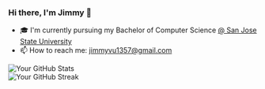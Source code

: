 ### Hi there, I'm Jimmy 👋

- 🎓 I'm currently pursuing my Bachelor of Computer Science [@ San Jose State University](https://www.sjsu.edu/)
- 📫 How to reach me: jimmyvu1357@gmail.com

![Your GitHub Stats](https://github-readme-stats.vercel.app/api?username=walson6&show_icons=true&count_private=true&hide=prs&theme=dark)
<br>
![Your GitHub Streak](https://github-readme-streak-stats.herokuapp.com/?user=walson6&theme=dark)

